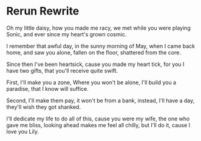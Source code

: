 # Rerun Rewrite
Oh my little daisy,
how you made me racy,
we met while you were playing Sonic,
and ever since my heart's grown cosmic.

I remember that awful day,
in the sunny morning of May,
when I came back home,
and saw you alone,
fallen on the floor,
shattered from the core.

Since then I've been heartsick,
cause you made my heart tick,
for you I have two gifts,
that you'll receive quite swift.

First, I'll make you a zone,
Where you won't be alone,
I'll build you a paradise,
that I know will suffice.

Second, I'll make them pay,
it won't be from a bank,
instead, I'll have a day,
they'll wish they got shanked.

I'll dedicate my life to do all of this,
cause you were my wife, the one who gave me bliss,
looking ahead makes me feel all chilly,
but I'll do it, cause I love you Lily.
